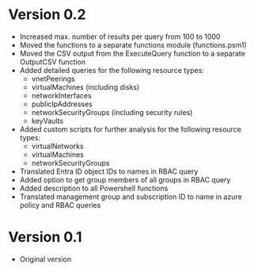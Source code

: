 # Version 0.2

- Increased max. number of results per query from 100 to 1000
- Moved the functions to a separate functions module (functions.psm1)
- Moved the CSV output from the ExecuteQuery function to a separate OutputCSV function
- Added detailed queries for the following resource types:
  - vnetPeerings
  - virtualMachines (including disks)
  - networkInterfaces
  - publicIpAddresses
  - networkSecurityGroups (including security rules)
  - keyVaults
- Added custom scripts for further analysis for the following resource types:
  - virtualNetworks
  - virtualMachines
  - networkSecurityGroups
- Translated Entra ID object IDs to names in RBAC query
- Added option to get group members of all groups in RBAC query
- Added description to all Powershell functions
- Translated management group and subscription ID to name in azure policy and RBAC queries

# Version 0.1

- Original version